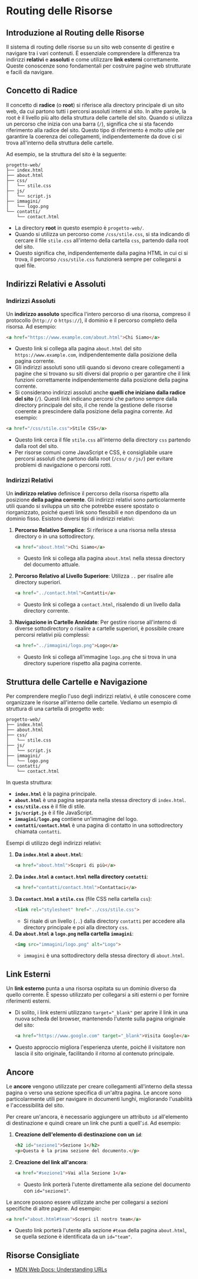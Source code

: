 # Routing delle Risorse

## Introduzione al Routing delle Risorse
Il sistema di routing delle risorse su un sito web consente di gestire e navigare tra i vari contenuti. È essenziale comprendere la differenza tra indirizzi **relativi** e **assoluti** e come utilizzare **link esterni** correttamente. Queste conoscenze sono fondamentali per costruire pagine web strutturate e facili da navigare.

## Concetto di Radice
Il concetto di **radice** (o **root**) si riferisce alla directory principale di un sito web, da cui partono tutti i percorsi assoluti interni al sito. In altre parole, la root è il livello più alto della struttura delle cartelle del sito. Quando si utilizza un percorso che inizia con una barra (`/`), significa che si sta facendo riferimento alla radice del sito. Questo tipo di riferimento è molto utile per garantire la coerenza dei collegamenti, indipendentemente da dove ci si trova all'interno della struttura delle cartelle.

Ad esempio, se la struttura del sito è la seguente:

```
progetto-web/
├── index.html
├── about.html
├── css/
│   └── stile.css
├── js/
│   └── script.js
├── immagini/
│   └── logo.png
└── contatti/
    └── contact.html
```
- La directory **root** in questo esempio è `progetto-web/`.
- Quando si utilizza un percorso come `/css/stile.css`, si sta indicando di cercare il file `stile.css` all'interno della cartella `css`, partendo dalla root del sito.
- Questo significa che, indipendentemente dalla pagina HTML in cui ci si trova, il percorso `/css/stile.css` funzionerà sempre per collegarsi a quel file.

## Indirizzi Relativi e Assoluti
### Indirizzi Assoluti
Un **indirizzo assoluto** specifica l'intero percorso di una risorsa, compreso il protocollo (`http://` o `https://`), il dominio e il percorso completo della risorsa. Ad esempio:
```html
<a href="https://www.example.com/about.html">Chi Siamo</a>
```
- Questo link si collega alla pagina `about.html` del sito `https://www.example.com`, indipendentemente dalla posizione della pagina corrente.
- Gli indirizzi assoluti sono utili quando si devono creare collegamenti a pagine che si trovano su siti diversi dal proprio o per garantire che il link funzioni correttamente indipendentemente dalla posizione della pagina corrente.
- Si considerano indirizzi assoluti anche **quelli che iniziano dalla radice del sito** (`/`). Questi link indicano percorsi che partono sempre dalla directory principale del sito, il che rende la gestione delle risorse coerente a prescindere dalla posizione della pagina corrente. Ad esempio:
```html
<a href="/css/stile.css">Stile CSS</a>
```
- Questo link cerca il file `stile.css` all'interno della directory `css` partendo dalla root del sito.
- Per risorse comuni come JavaScript e CSS, è consigliabile usare percorsi assoluti che partono dalla root (`/css/` o `/js/`) per evitare problemi di navigazione o percorsi rotti.

### Indirizzi Relativi
Un **indirizzo relativo** definisce il percorso della risorsa rispetto alla posizione **della pagina corrente**. Gli indirizzi relativi sono particolarmente utili quando si sviluppa un sito che potrebbe essere spostato o riorganizzato, poiché questi link sono flessibili e non dipendono da un dominio fisso. Esistono diversi tipi di indirizzi relativi:

1. **Percorso Relativo Semplice**: Si riferisce a una risorsa nella stessa directory o in una sottodirectory.
    ```html
    <a href="about.html">Chi Siamo</a>
    ```
    - Questo link si collega alla pagina `about.html` nella stessa directory del documento attuale.

2. **Percorso Relativo al Livello Superiore**: Utilizza `..` per risalire alle directory superiori.
    ```html
    <a href="../contact.html">Contatti</a>
    ```
    - Questo link si collega a `contact.html`, risalendo di un livello dalla directory corrente.

3. **Navigazione in Cartelle Annidate**: Per gestire risorse all'interno di diverse sottodirectory o risalire a cartelle superiori, è possibile creare percorsi relativi più complessi:
    ```html
    <a href="../immagini/logo.png">Logo</a>
    ```
    - Questo link si collega all'immagine `logo.png` che si trova in una directory superiore rispetto alla pagina corrente.

## Struttura delle Cartelle e Navigazione
Per comprendere meglio l'uso degli indirizzi relativi, è utile conoscere come organizzare le risorse all'interno delle cartelle. Vediamo un esempio di struttura di una cartella di progetto web:

```
progetto-web/
├── index.html
├── about.html
├── css/
│   └── stile.css
├── js/
│   └── script.js
├── immagini/
│   └── logo.png
└── contatti/
    └── contact.html
```
In questa struttura:
- **`index.html`** è la pagina principale.
- **`about.html`** è una pagina separata nella stessa directory di `index.html`.
- **`css/stile.css`** è il file di stile.
- **`js/script.js`** è il file JavaScript.
- **`immagini/logo.png`** contiene un'immagine del logo.
- **`contatti/contact.html`** è una pagina di contatto in una sottodirectory chiamata `contatti`.

Esempi di utilizzo degli indirizzi relativi:
1. **Da `index.html` a `about.html`**:
    ```html
    <a href="about.html">Scopri di più</a>
    ```
2. **Da `index.html` a `contact.html` nella directory `contatti`**:
    ```html
    <a href="contatti/contact.html">Contattaci</a>
    ```
3. **Da `contact.html` a `stile.css`** (file CSS nella cartella `css`):
    ```html
    <link rel="stylesheet" href="../css/stile.css">
    ```
    - Si risale di un livello (`..`) dalla directory `contatti` per accedere alla directory principale e poi alla directory `css`.
4. **Da `about.html` a `logo.png` nella cartella `immagini`**:
    ```html
    <img src="immagini/logo.png" alt="Logo">
    ```
    - `immagini` è una sottodirectory della stessa directory di `about.html`.

## Link Esterni
Un **link esterno** punta a una risorsa ospitata su un dominio diverso da quello corrente. È spesso utilizzato per collegarsi a siti esterni o per fornire riferimenti esterni.
- Di solito, i link esterni utilizzano `target="_blank"` per aprire il link in una nuova scheda del browser, mantenendo l'utente sulla pagina originale del sito:
    ```html
    <a href="https://www.google.com" target="_blank">Visita Google</a>
    ```
- Questo approccio migliora l'esperienza utente, poiché il visitatore non lascia il sito originale, facilitando il ritorno al contenuto principale.


## Ancore
Le **ancore** vengono utilizzate per creare collegamenti all'interno della stessa pagina o verso una sezione specifica di un'altra pagina. Le ancore sono particolarmente utili per navigare in documenti lunghi, migliorando l'usabilità e l'accessibilità del sito.

Per creare un'ancora, è necessario aggiungere un attributo `id` all'elemento di destinazione e quindi creare un link che punti a quell'`id`. Ad esempio:

1. **Creazione dell'elemento di destinazione con un `id`**:
    ```html
    <h2 id="sezione1">Sezione 1</h2>
    <p>Questa è la prima sezione del documento.</p>
    ```
2. **Creazione del link all'ancora**:
    ```html
    <a href="#sezione1">Vai alla Sezione 1</a>
    ```
    - Questo link porterà l'utente direttamente alla sezione del documento con `id="sezione1"`.

Le ancore possono essere utilizzate anche per collegarsi a sezioni specifiche di altre pagine. Ad esempio:
```html
<a href="about.html#team">Scopri il nostro team</a>
```
- Questo link porterà l'utente alla sezione `#team` della pagina `about.html`, se quella sezione è identificata da un `id="team"`.


## Risorse Consigliate
- [MDN Web Docs: Understanding URLs](https://developer.mozilla.org/en-US/docs/Learn/Common_questions/What_is_a_URL)